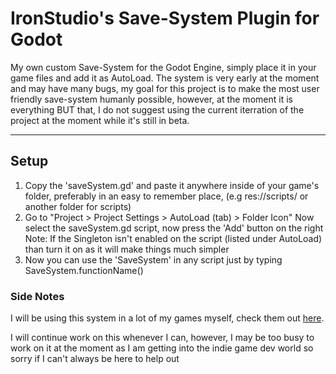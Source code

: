 # IronStudio's Save-System Plugin for Godot
My own custom Save-System for the Godot Engine, simply place it in your game files and add it as AutoLoad.
The system is very early at the moment and may have many bugs, my goal for this project is to make the most user friendly save-system humanly possible, however, at the moment it is everything BUT that, I do not suggest using the current iterration of the project at the moment while it's still in beta.

***

## Setup
1. Copy the 'saveSystem.gd' and paste it anywhere inside of your game's folder, preferably in an easy to remember place, (e.g res://scripts/ or another folder for scripts)
2. Go to "Project > Project Settings > AutoLoad (tab) > Folder Icon" Now select the saveSystem.gd script, now press the 'Add' button on the right
Note: If the Singleton isn't enabled on the script (listed under AutoLoad) than turn it on as it will make things much simpler
3. Now you can use the 'SaveSystem' in any script just by typing SaveSystem.functionName()

### Side Notes
I will be using this system in a lot of my games myself, check them out [here](https://ironstudios.itch.io/).

I will continue work on this whenever I can, however, I may be too busy to work on it at the moment as I am getting into the indie game dev world so sorry if I can't always be here to help out
